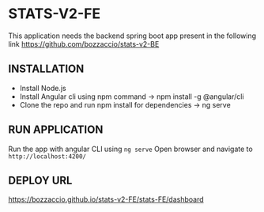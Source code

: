 # STATS-V2-FE

This application needs the backend spring boot app present in the following link https://github.com/bozzaccio/stats-v2-BE

<h2> INSTALLATION </h2>

<ul>
  <li>Install Node.js</li>
  <li>Install Angular cli using npm command ->  npm install -g @angular/cli </li>
  <li>Clone the repo and run npm install for dependencies ->  ng serve </li>
  </ul>
  
  <h2>RUN APPLICATION</h2>
  
Run the app with angular CLI using `ng serve`
Open browser and navigate to `http://localhost:4200/` 

<h2> DEPLOY URL </h2>

https://bozzaccio.github.io/stats-v2-FE/stats-FE/dashboard
